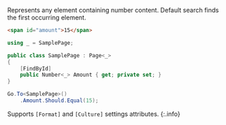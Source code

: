 Represents any element containing number content. Default search finds the first occurring element.

```html
<span id="amount">15</span>
```
```cs
using _ = SamplePage;

public class SamplePage : Page<_>
{
    [FindById]
    public Number<_> Amount { get; private set; }
}
```
```cs
Go.To<SamplePage>()
    .Amount.Should.Equal(15);
```

Supports `[Format]` and `[Culture]` settings attributes.
{:.info}